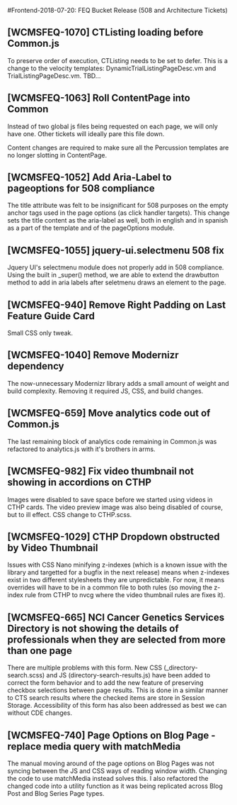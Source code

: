 #Frontend-2018-07-20: FEQ Bucket Release (508 and Architecture Tickets)

## [WCMSFEQ-1070] CTListing loading before Common.js

To preserve order of execution, CTListing needs to be set to defer. This is a change to the velocity templates: DynamicTrialListingPageDesc.vm and TrialListingPageDesc.vm.
TBD...

##  [WCMSFEQ-1063] Roll ContentPage into Common

Instead of two global js files being requested on each page, we will only have one. Other tickets will ideally pare this file down.

Content changes are required to make sure all the Percussion templates are no longer slotting in ContentPage.

## [WCMSFEQ-1052] Add Aria-Label to pageoptions for 508 compliance

The title attribute was felt to be insignificant for 508 purposes on the empty anchor tags used in the page options (as click handler targets). This change sets the title content as the aria-label as well, both in english and in spanish as a part of the template and of the pageOptions module.

## [WCMSFEQ-1055] jquery-ui.selectmenu 508 fix

Jquery UI's selectmenu module does not properly add in 508 compliance. Using the built in _super() method, we are able to extend the drawbutton method to add in aria labels after seletmenu draws an element to the page.

## [WCMSFEQ-940] Remove Right Padding on Last Feature Guide Card

Small CSS only tweak.

## [WCMSFEQ-1040] Remove Modernizr dependency

The now-unnecessary Modernizr library adds a small amount of weight and build complexity. Removing it required JS, CSS, and build changes.

## [WCMSFEQ-659] Move analytics code out of Common.js

The last remaining block of analytics code remaining in Common.js was refactored to analytics.js with it's brothers in arms.
## [WCMSFEQ-982] Fix video thumbnail not showing in accordions on CTHP

Images were disabled to save space before we started using videos in CTHP cards. The video preview image was also being disabled of course, but to ill effect. CSS change to CTHP.scss.

## [WCMSFEQ-1029] CTHP Dropdown obstructed by Video Thumbnail

Issues with CSS Nano minifying z-indexes (which is a known issue with the library and targetted for a bugfix in the next release) means when z-indexes exist in two different stylesheets they are unpredictable. For now, it means overrides will have to be in a common file to both rules (so moving the z-index rule from CTHP to nvcg where the video thumbnail rules are fixes it).

## [WCMSFEQ-665] NCI Cancer Genetics Services Directory is not showing the details of professionals when they are selected from more than one page

There are multiple problems with this form. New CSS (_directory-search.scss) and JS (directory-search-results.js) have been added to correct the form behavior and to add the new feature of preserving checkbox selections between page results. This is done in a similar manner to CTS search results where the checked items are store in Session Storage. Accessibility of this form has also been addressed as best we can without CDE changes.

## [WCMSFEQ-740] Page Options on Blog Page - replace media query with matchMedia

The manual moving around of the page options on Blog Pages was not syncing between the JS and CSS ways of reading window width. Changing the code to use matchMedia instead solves this. I also refactored the changed code into a utility function as it was being replicated across Blog Post and Blog Series Page types.
